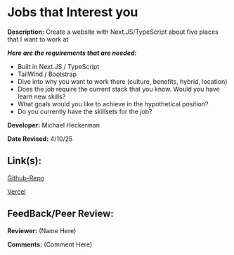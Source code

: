 # Jobs that Interest you

**Description:** Create a website with Next.JS/TypeScript about five places that I want to work at

***Here are the requirements that are needed:***
- Built in Next.JS / TypeScript 
- TailWind / Bootstrap
- Dive into why you want to work there (culture, benefits, hybrid, location)
- Does the job require the current stack that you know. Would you have learn new skills?
- What goals would you like to achieve in the hypothetical position?
- Do you currently have the skillsets for the job?

**Developer:** Michael Heckerman

**Date Revised:** 4/10/25 


## Link(s):

[Github-Repo](https://github.com/mkheck13/Jobs-that-Interest-you)

[Vercel](https://jobs-that-interest-you-beta.vercel.app/)

## FeedBack/Peer Review: 

**Reviewer:** (Name Here)

**Comments:** (Comment Here)

